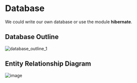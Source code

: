 # Database

We could write our own database or use the module __hibernate__.

## Database Outline


![database_outline_1](https://github.com/user-attachments/assets/c6210661-7275-4b3d-8372-53e51fa42b03)



## Entity Relationship Diagram

![image](https://github.com/user-attachments/assets/6e295a5d-179e-448a-8de2-ca2d0dc850c7)

